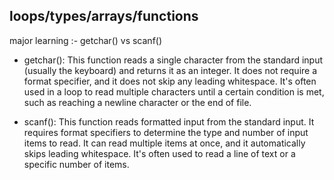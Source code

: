## loops/types/arrays/functions

major learning :- getchar() vs scanf()

- getchar(): This function reads a single character from the standard input (usually the keyboard) and returns it as an integer. It does not require a format specifier, and it does not skip any leading whitespace. It's often used in a loop to read multiple characters until a certain condition is met, such as reaching a newline character or the end of file.

- scanf(): This function reads formatted input from the standard input. It requires format specifiers to determine the type and number of input items to read. It can read multiple items at once, and it automatically skips leading whitespace. It's often used to read a line of text or a specific number of items.

